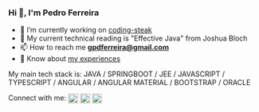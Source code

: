 ### Hi 👋, I'm Pedro Ferreira

- 🔭 I’m currently working on [coding-steak](https://github.com/Pe-Ferreira/coding-streak)
- 📕 My current technical reading is "Effective Java" from Joshua Bloch
- 📫 How to reach me **gpdferreira@gmail.com**
- 📄 Know about [my experiences](https://www.linkedin.com/in/peferreira/)

My main tech stack is: JAVA / SPRINGBOOT / JEE / JAVASCRIPT / TYPESCRIPT / ANGULAR / ANGULAR MATERIAL / BOOTSTRAP / ORACLE

Connect with me:
<a href="https://twitter.com/pdferreira_" target="blank"><img align="center" src="https://raw.githubusercontent.com/rahuldkjain/github-profile-readme-generator/master/src/images/icons/Social/twitter.svg" alt="pdferreira_" height="20" ></a>
<a href="https://linkedin.com/in/peferreira" target="blank"><img align="center" src="https://raw.githubusercontent.com/rahuldkjain/github-profile-readme-generator/master/src/images/icons/Social/linked-in-alt.svg" alt="peferreira" height="20" /></a>
<a href="https://instagram.com/pd.ferreira" target="blank"><img align="center" src="https://raw.githubusercontent.com/rahuldkjain/github-profile-readme-generator/master/src/images/icons/Social/instagram.svg" alt="pd.ferreira" height="20" /></a>
